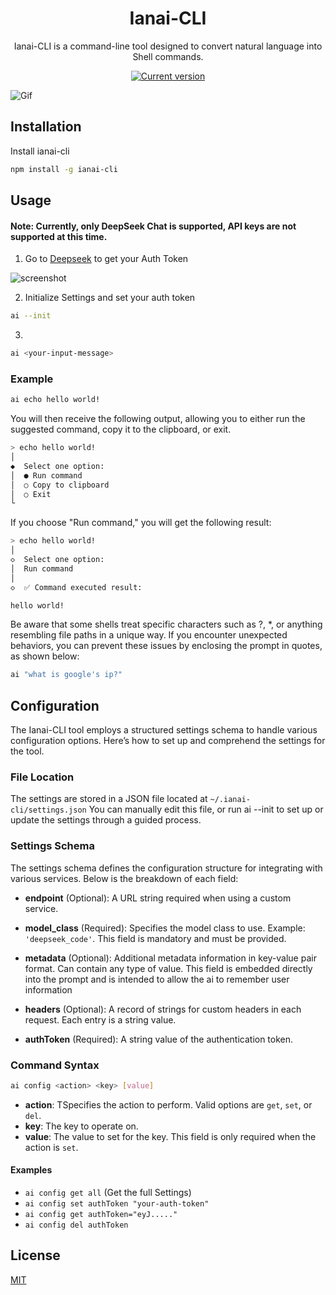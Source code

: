 
<h1 align="center" id="title">Ianai-CLI</h1>

<p id="description" align="center">Ianai-CLI is a command-line tool designed to convert natural language into Shell commands.</p>

<p align="center">
   <a href="https://www.npmjs.com/package/ianai-cli"><img src="https://img.shields.io/npm/v/ianai-cli" alt="Current version"></a>
</p>


<img  src="https://github.com/user-attachments/assets/5ddc242c-c974-4935-8f61-4679133c3878" alt="Gif" />


## Installation

Install ianai-cli
```bash
npm install -g ianai-cli
```



## Usage

#### Note: Currently, only DeepSeek Chat is supported, API keys are not supported at this time.

1. Go to [Deepseek](https://chat.deepseek.com/) to get your Auth Token

![screenshot](https://github.com/user-attachments/assets/b4cd8f5c-e205-4742-8e11-e1d08d68ddc2)


2. Initialize Settings and set your auth token
```bash
ai --init
```

3. 
```bash
ai <your-input-message>
```

### Example

```bash
ai echo hello world!
```
You will then receive the following output, allowing you to either run the suggested command, copy it to the clipboard, or exit.

```bash
> echo hello world!
│
◆  Select one option:
│  ● Run command
│  ○ Copy to clipboard
│  ○ Exit
└
```
If you choose "Run command," you will get the following result:
```bash
> echo hello world!
│
◇  Select one option:
│  Run command
│
◇  ✅ Command executed result:

hello world!

```
Be aware that some shells treat specific characters such as ?, *, or anything resembling file paths in a unique way. If you encounter unexpected behaviors, you can prevent these issues by enclosing the prompt in quotes, as shown below:
```bash
ai "what is google's ip?"
```
## Configuration

The Ianai-CLI tool employs a structured settings schema to handle various configuration options. Here’s how to set up and comprehend the settings for the tool.

### File Location
The settings are stored in a JSON file located at `~/.ianai-cli/settings.json` You can manually edit this file, or run ai --init to set up or update the settings through a guided process.

### Settings Schema

The settings schema defines the configuration structure for integrating with various services. Below is the breakdown of each field:

- **endpoint** (Optional): A URL string required when using a custom service.
  
- **model_class** (Required): Specifies the model class to use. Example: `'deepseek_code'`. This field is mandatory and must be provided.

- **metadata** (Optional): Additional metadata information in key-value pair format. Can contain any type of value. This field is embedded directly into the prompt and is intended to allow the ai to remember user information

- **headers** (Optional): A record of strings for custom headers in each request. Each entry is a string value.

- **authToken** (Required): A string value of the authentication token.

### Command Syntax
 
```bash
ai config <action> <key> [value]
```
 - **action**: TSpecifies the action to perform. Valid options are `get`, `set`, or `del`.
 - **key**: The key to operate on.
 - **value**: The value to set for the key. This field is only required when the action is `set`.
  
####  Examples
- `ai config get all` (Get the full Settings)
- `ai config set authToken "your-auth-token" `
- `ai config get authToken="eyJ....."`
- `ai config del authToken`



## License

[MIT]("https://choosealicense.com/licenses/mit/")

